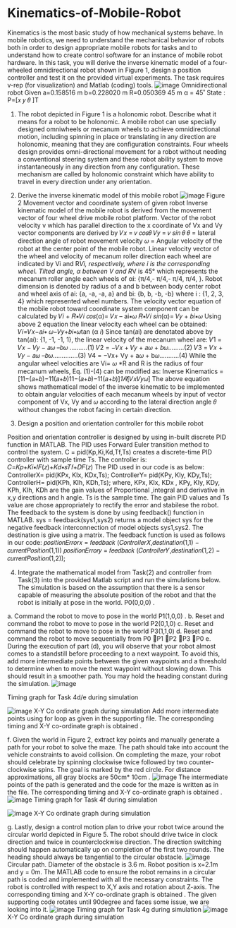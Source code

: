 # Kinematics-of-Mobile-Robot
Kinematics is the most basic study of how mechanical systems behave. In mobile robotics, we need to understand the mechanical behavior of robots both in order to design appropriate mobile robots for tasks and to understand how to create control software for an instance of mobile robot hardware. In this task, you will derive the inverse kinematic model of a four-wheeled omnidirectional robot shown in Figure 1, design a position controller and test it on the provided virtual experiments. The task requires v-rep (for visualization) and Matlab (coding) tools.
![image](https://user-images.githubusercontent.com/43060427/130224632-bcc1b49f-98de-4710-ab8c-d69eecb86a75.png)
Omnidirectional robot
Given
a=0.158516 m
b=0.228020 m
R=0.050369 45 m
α = 45˚
State : P=[𝑥 𝑦 𝜃 ]T

1. The robot depicted in Figure 1 is a holonomic robot. Describe what it means for a robot to be holonomic.
  A mobile robot can use specially designed omniwheels or mecanum wheels to achieve omnidirectional motion, including spinning in place or translating in any direction are       holonomic, meaning that they are configuration constraints. Four wheels design provides omni-directional movement for a robot without needing a conventional steering system and these robot ability system to move instantaneously in any direction from any configuration. These mechanism are called by holonomic constraint which have ability to travel in every direction under any orientation.
  
2. Derive the inverse kinematic model of this mobile robot
![image](https://user-images.githubusercontent.com/43060427/130224767-f1887bed-1700-43c4-b847-20a5ce97d2a2.png)
Figure 2 Movement vector and coordinate system of given robot
Inverse kinematic model of the mobile robot is derived from the movement vector of four wheel drive mobile robot platform. Vector of the robot velocity v which has parallel direction to the x coordinate of Vx and Vy vector components are derived by
𝑉𝑥 = 𝑣 𝑐𝑜𝑠𝜃 𝑉𝑦 = 𝑣 𝑠𝑖𝑛 𝜃
𝜃 = lateral direction angle of robot movement velocity
𝜔 = Angular velocity of the robot at the center point of the mobile robot.
Linear velocity vector of the wheel and velocity of mecanum roller direction each wheel are indicated by Vi and R*Vi, respectively, where i is the corresponding wheel. Tilted angle, α between V and R*V is 45° which represents the mecanum roller angle each wheels of αi: {π/4,- π/4,- π/4, π/4, }. Robot dimension is denoted by radius of a and b between body center robot and wheel axis of ai: {a, -a, -a, a} and bi: {b, b, -b, -b} where i : {1, 2, 3, 4} which represented wheel numbers. The velocity vector equation of the mobile robot toward coordinate system component can be calculated by
𝑉𝑖 + 𝑅∗𝑉𝑖 𝑐𝑜𝑠(α)= 𝑉𝑥 – ai∗𝜔 𝑅∗𝑉𝑖 𝑠𝑖𝑛(α)= 𝑉𝑦 + 𝑏𝑖∗𝜔
Using above 2 equation the linear velocity each wheel can be obtained:
𝑉𝑖=𝑉𝑥−𝑎𝑖∗ 𝜔−𝑉𝑦+𝑏𝑖∗𝜔tan (α 𝑖)
Since tan(𝑎i) are denotated above by tan(𝑎𝑖): {1, -1, -1, 1}, the
linear velocity of the mecanum wheel are:
𝑉1 = 𝑉𝑥 − 𝑉𝑦 − 𝑎𝜔 –𝑏𝜔 ……….(1)
𝑉2 = −𝑉𝑥 + 𝑉𝑦 + 𝑎𝜔 + 𝑏𝜔………(2)
𝑉3 = 𝑉𝑥 + 𝑉𝑦 − 𝑎𝜔 –𝑏𝜔…………..(3)
V4 = −Vx+ Vy + a𝜔 + b𝜔………..(4)
While the angular wheel velocities are Vi= 𝜔 *R and R is the radius of four mecanum wheels, Eq. (1)-(4) can be modified as:
Inverse Kinematics = [11−(𝑎+𝑏)−11(𝑎+𝑏)11−(𝑎+𝑏)−11(𝑎+𝑏)]*1𝑅*[𝑉𝑥𝑉𝑦𝜔]
The above equation shows mathematical model of the inverse kinematic
to be implemented to obtain angular velocities of each mecanum wheels by input of vector component of Vx, Vy and 𝜔 according to the lateral direction angle 𝜃 without changes the robot facing in certain direction.

3. Design a position and orientation controller for this mobile robot

Position and orientation controller is designed by using in-built discrete PID function in MATLAB. The PID uses Forward Euler transition method to control the system. C = pid(Kp,Ki,Kd,Tf,Ts) creates a discrete-time PID controller with sample time Ts. The controller is: 𝐶=𝐾𝑝+𝐾𝑖∗𝐼𝐹(𝑧)+𝐾𝑑∗𝑠𝑇𝑓+𝐷𝐹(𝑧)
The PID used in our code is as below:
ControllerX= pid(KPx, KIx, KDx,Ts);
ControllerY= pid(KPy, KIy, KDy,Ts);
ControllerH= pid(KPh, KIh, KDh,Ts);
where, KPx, KIx, KDx , KPy, KIy, KDy, KPh, KIh, KDh are the gain values of Proportional ,integral and derivative in x,y directions and h angle. Ts is the sample time.
The gain PID values and Ts value are chose appropriately to rectify the error and stabilese the robot.
The feedback to the system is done by using feedback() function in MATLAB. sys = feedback(sys1,sys2) returns a model object sys for the negative feedback interconnection of model objects sys1,sys2. The destination is give using a matrix. The feedback function is used as follows in our code: 𝑝𝑜𝑠𝑖𝑡𝑖𝑜𝑛𝐸𝑟𝑟𝑜𝑟𝑥 = 𝑓𝑒𝑒𝑑𝑏𝑎𝑐𝑘 (𝐶𝑜𝑛𝑡𝑟𝑜𝑙𝑙𝑒𝑟𝑋,𝑑𝑒𝑠𝑡𝑖𝑛𝑎𝑡𝑖𝑜𝑛(1,1) − 𝑐𝑢𝑟𝑟𝑒𝑛𝑡𝑃𝑜𝑠𝑖𝑡𝑖𝑜𝑛(1,1)) 𝑝𝑜𝑠𝑖𝑡𝑖𝑜𝑛𝐸𝑟𝑟𝑜𝑟𝑦 = 𝑓𝑒𝑒𝑑𝑏𝑎𝑐𝑘 (𝐶𝑜𝑛𝑡𝑟𝑜𝑙𝑙𝑒𝑟𝑌,𝑑𝑒𝑠𝑡𝑖𝑛𝑎𝑡𝑖𝑜𝑛(1,2) − 𝑐𝑢𝑟𝑟𝑒𝑛𝑡𝑃𝑜𝑠𝑖𝑡𝑖𝑜𝑛(1,2));

4. Integrate the mathematical model from Task(2) and controller from Task(3) into the provided Matlab script and run the simulations below. The simulation is based on the assumption that there is a sensor capable of measuring the absolute position of the robot and that the robot is initially at pose in the world. P0(0,0,0) .

a. Command the robot to move to pose in the world P1(1,0,0) .
b. Reset and command the robot to move to pose in the world P2(0,1,0)
c. Reset and command the robot to move to pose in the world P3(1,1,0)
d. Reset and command the robot to move sequentially from P0 P1 P2 P3 P0
e. During the execution of part (d), you will observe that your robot almost comes to a standstill before proceeding to a next waypoint. To avoid this, add more intermediate points between the given waypoints and a threshold to determine when to move the next waypoint without slowing down. This should result in a smoother path. You may hold the heading constant during the simulation.
![image](https://user-images.githubusercontent.com/43060427/130225061-f752c70d-a91b-4fae-b83e-8af226ac6e9f.png)

Timing graph for Task 4d/e during simulation

![image](https://user-images.githubusercontent.com/43060427/130225075-2c4e7380-7cd5-4ff8-8020-c584cf6212e5.png)
X-Y Co ordinate graph during simulation
Add more intermediate points using for loop as given in the supporting file.
The corresponding timing and X-Y co-ordinate graph is obtained .

f. Given the world in Figure 2, extract key points and manually generate a path for your robot to solve the maze. The path should take into account the vehicle constraints to avoid collision. On completing the maze, your robot should celebrate by spinning clockwise twice followed by two counter-clockwise spins. The goal is marked by the red circle. For distance approximations, all gray blocks are 50cm* 10cm .
![image](https://user-images.githubusercontent.com/43060427/130225114-6671d8f8-e380-4a41-bad3-f71472dc26a4.png)
The intermediate points of the path is generated and the code for the maze is written as in the file.
The corresponding timing and X-Y co-ordinate graph is obtained .
![image](https://user-images.githubusercontent.com/43060427/130225197-3e33f359-3bb8-4714-ae91-8ae664d76803.png)
Timing graph for Task 4f during simulation

![image](https://user-images.githubusercontent.com/43060427/130225219-1d803c78-053e-4545-9884-3e3c6d2256ed.png)
X-Y Co ordinate graph during simulation

g. Lastly, design a control motion plan to drive your robot twice around the circular world depicted in Figure 5. The robot should drive twice in clock direction and twice in counterclockwise direction. The direction switching should happen automatically up on completion of the first two rounds. The heading should always be tangential to the circular obstacle.
![image](https://user-images.githubusercontent.com/43060427/130225263-98f28e80-4a5f-40ec-97f3-140faeab8ee5.png)
Circular path. Diameter of the obstacle is 3.6 m. Robot position is x=2.1m and y = 0m.
The MATLAB code to ensure the robot remains in a circular path is coded and implemented with all the necessary constraints. The robot is controlled with respect to X,Y axis and rotation about Z-axis.
The corresponding timing and X-Y co-ordinate graph is obtained .
The given supporting code rotates until 90degree and faces some issue, we are looking into it.
![image](https://user-images.githubusercontent.com/43060427/130225301-5eb6f47f-ddb4-4457-a675-f6eb01e97725.png)
Timing graph for Task 4g during simulation
![image](https://user-images.githubusercontent.com/43060427/130225316-7450d4b0-67da-4a56-916c-a8681b3fb44c.png)
X-Y Co ordinate graph during simulation
